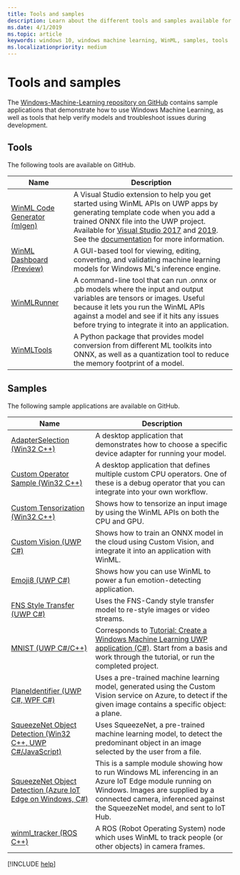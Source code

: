 ```yaml
---
title: Tools and samples
description: Learn about the different tools and samples available for Windows Machine Learning.
ms.date: 4/1/2019
ms.topic: article
keywords: windows 10, windows machine learning, WinML, samples, tools
ms.localizationpriority: medium
---
```


# Tools and samples

The [Windows-Machine-Learning repository on GitHub](https://github.com/Microsoft/Windows-Machine-Learning) contains sample applications that demonstrate how to use Windows Machine Learning, as well as tools that help verify models and troubleshoot issues during development.

## Tools

The following tools are available on GitHub.

| Name | Description |
|------|-------------|
| [WinML Code Generator (mlgen)](https://marketplace.visualstudio.com/items?itemName=WinML.mlgen) | A Visual Studio extension to help you get started using WinML APIs on UWP apps by generating template code when you add a trained ONNX file into the UWP project. Available for [Visual Studio 2017](https://marketplace.visualstudio.com/items?itemName=WinML.mlgen) and [2019](https://marketplace.visualstudio.com/items?itemName=WinML.MLGenV2). See the [documentation](mlgen.md) for more information.
| [WinML Dashboard (Preview)](https://github.com/Microsoft/Windows-Machine-Learning/tree/master/Tools/WinMLDashboard) | A GUI-based tool for viewing, editing, converting, and validating machine learning models for Windows ML's inference engine. |
| [WinMLRunner](https://github.com/Microsoft/Windows-Machine-Learning/tree/master/Tools/WinMLRunner) | A command-line tool that can run .onnx or .pb models where the input and output variables are tensors or images. Useful because it lets you run the WinML APIs against a model and see if it hits any issues before trying to integrate it into an application. |
| [WinMLTools](https://pypi.org/project/winmltools/) | A Python package that provides model conversion from different ML toolkits into ONNX, as well as a quantization tool to reduce the memory footprint of a model. |

## Samples

The following sample applications are available on GitHub.

| Name | Description |
|------|-------------|
| [AdapterSelection (Win32 C++)](https://github.com/Microsoft/Windows-Machine-Learning/tree/master/Samples/AdapterSelection/AdapterSelection/cpp) | A desktop application that demonstrates how to choose a specific device adapter for running your model. |
| [Custom Operator Sample (Win32 C++)](https://github.com/Microsoft/Windows-Machine-Learning/tree/master/Samples/CustomOperatorCPU/desktop/cpp) | A desktop application that defines multiple custom CPU operators. One of these is a debug operator that you can integrate into your own workflow. |
| [Custom Tensorization (Win32 C++)](https://github.com/Microsoft/Windows-Machine-Learning/tree/master/Samples/CustomTensorization) | Shows how to tensorize an input image by using the WinML APIs on both the CPU and GPU. |
| [Custom Vision (UWP C#)](https://docs.microsoft.com/azure/cognitive-services/custom-vision-service/custom-vision-onnx-windows-ml) | Shows how to train an ONNX model in the cloud using Custom Vision, and integrate it into an application with WinML. |
| [Emoji8 (UWP C#)](https://github.com/Microsoft/Windows-Machine-Learning/tree/master/Samples/Emoji8/UWP/cs) | Shows how you can use WinML to power a fun emotion-detecting application. |
| [FNS Style Transfer (UWP C#)](https://github.com/Microsoft/Windows-Machine-Learning/tree/master/Samples/FNSCandyStyleTransfer) | Uses the FNS-Candy style transfer model to re-style images or video streams. |
| [MNIST (UWP C#/C++)](https://github.com/Microsoft/Windows-Machine-Learning/tree/master/Samples/MNIST) | Corresponds to [Tutorial: Create a Windows Machine Learning UWP application (C#)](get-started-uwp.md). Start from a basis and work through the tutorial, or run the completed project. |
| [PlaneIdentifier (UWP C#, WPF C#)](https://github.com/Microsoft/Windows-AppConsult-Samples-UWP/tree/master/PlaneIdentifier) | Uses a pre-trained machine learning model, generated using the Custom Vision service on Azure, to detect if the given image contains a specific object: a plane. |
| [SqueezeNet Object Detection (Win32 C++, UWP C#/JavaScript)](https://github.com/Microsoft/Windows-Machine-Learning/tree/master/Samples/SqueezeNetObjectDetection) | Uses SqueezeNet, a pre-trained machine learning model, to detect the predominant object in an image selected by the user from a file. |
| [SqueezeNet Object Detection (Azure IoT Edge on Windows, C#)](https://github.com/Microsoft/Windows-iotcore-samples/tree/develop/Samples/EdgeModules/SqueezeNetObjectDetection/cs) | This is a sample module showing how to run Windows ML inferencing in an Azure IoT Edge module running on Windows. Images are supplied by a connected camera, inferenced against the SqueezeNet model, and sent to IoT Hub. |
| [winml_tracker (ROS C++)](https://github.com/ms-iot/winml_tracker) | A ROS (Robot Operating System) node which uses WinML to track people (or other objects) in camera frames. |

[!INCLUDE [help](../includes/get-help.md)]

